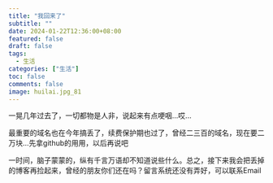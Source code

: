 ```yaml
---
title: "我回来了"
subtitle: ""
date: 2024-01-22T12:36:00+08:00
featured: false
draft: false
tags:
  - 生活
categories: ["生活"]
toc: false
comments: false
image: huilai.jpg_81
---
```

一晃几年过去了，一切都物是人非，说起来有点哽咽...哎...

最重要的域名也在今年搞丢了，续费保护期也过了，曾经二三百的域名，现在要二万块...先拿github的用用，以后再说吧

一时间，脑子蒙蒙的，纵有千言万语却不知道说些什么。总之，接下来我会把丢掉的博客再捡起来，曾经的朋友你们还在吗？留言系统还没有弄好，可以联系Email